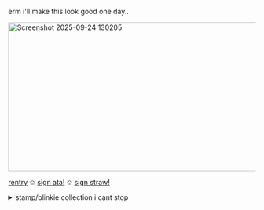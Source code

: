 erm i'll make this look good one day..



<img width="546" height="304" alt="Screenshot 2025-09-24 130205" src="https://github.com/user-attachments/assets/7431d405-adef-45a2-8838-9dbc7c26c538" />

[rentry](https://rentry.co/dear-qupid) ✩ [sign ata!](https://qupid.atabook.org/) ✩ [sign straw!](https://allmyletters.straw.page)

<details>
  <summary>stamp/blinkie collection i cant stop</summary>
  
![tumblr_d4e78019806448bd80681d0791cc4f50_1420e911_100](https://github.com/user-attachments/assets/b165ce05-044c-469d-9f3e-5e3b97f1ddb5)
![ezgif com-resize (4) (1)](https://github.com/user-attachments/assets/c96dafee-6bf8-4b73-a437-dee6c22a6c80)
<img width="101" height="57" alt="Tumblr-l-279941495797636" src="https://github.com/user-attachments/assets/6739f80d-953f-4de5-98e8-374b69d6e269" />
![dark-8](https://github.com/user-attachments/assets/69494431-e416-4280-b5c2-bae0e76822a7)
![68cc9349b58eb1cbcb01d0c7bbd0f70cebd34b91-gifv](https://github.com/user-attachments/assets/cdc6048f-e15a-45aa-aa9a-61550b89b6db)
<img width="99" height="56" alt="Tumblr-l-113806728763772" src="https://github.com/user-attachments/assets/f58a6ff5-b42c-4c82-8d57-3f26a2c621cd" />
![shenhe-genshin-impact](https://github.com/user-attachments/assets/856e9bf5-da18-41be-80fe-507812157d5e)
<img width="99" height="56" alt="dexmw8x-4a27355b-9663-43d4-add9-1fd62094239c" src="https://github.com/user-attachments/assets/15483202-e8bd-4b22-9138-7236c71a42a3" />
<img width="99" height="55" alt="8ea1b8dc-f2ac-4a1f-8295-be37d1f10d09" src="https://github.com/user-attachments/assets/fee1c85c-6c6e-4e97-b838-17c7a93aa2e0" />
![Tumblr-l-488112908062027](https://github.com/user-attachments/assets/84e6143d-4ff6-4aeb-b01c-62771c90ae8b)
<img width="99" height="56" alt="Tumblr-l-293838275851918" src="https://github.com/user-attachments/assets/e1338357-182c-4c24-b8e9-002acebc6809" />
<img width="99" height="56" alt="188" src="https://github.com/user-attachments/assets/28708461-76e5-4b9c-be00-c9c94dc0688c" />
<img width="99" height="56" alt="a25" src="https://github.com/user-attachments/assets/2915d578-89f0-4e66-9b1a-de1867863f5a" />
<img width="99" height="56" alt="Tumblr-l-411652254247704" src="https://github.com/user-attachments/assets/c99a2834-d97f-4f1a-a541-6262144674b8" />
![ddhp8i7-a98d111a-300d-489b-aef1-78a18c5528b5](https://github.com/user-attachments/assets/bfad5b5f-b071-4345-b0f9-03ce730fe160)
![d8b08da-5ceeab64-9be1-42c6-b3d5-2ead5c61e1fd](https://github.com/user-attachments/assets/a84e4454-3bd2-41f0-a2fd-3ea6b48608e5)
<img width="99" height="55" alt="oghtmk" src="https://github.com/user-attachments/assets/157f6d71-fb85-46ef-b8cd-25bfa3bc1f93" />
![2684b4b86ba5355d104587b0030f0d100f353142](https://github.com/user-attachments/assets/6052cb1f-bec4-4aa7-9d8f-bd17a5414eb2)
<img width="99" height="56" alt="9283b229843eb63d50b62771b8fc61a1081ac155-pnj" src="https://github.com/user-attachments/assets/3b02ea94-b643-491f-9906-0b3e53806736" />
![df4yo1u-d6d3ec33-ae78-4020-9dcf-c81ed868115c](https://github.com/user-attachments/assets/0f66d322-9bde-449e-83f7-c7a69345f900)
<img width="99" height="56" alt="tumblr-754b841290e51d40583bd52a66003731-fbd20499-100" src="https://github.com/user-attachments/assets/4507ca22-1b2d-43ff-9973-a11e75fb1e34" />
<img width="99" height="56" alt="daw9k2g-0c2a700f-4a59-45ad-ae42-d1940ab30177" src="https://github.com/user-attachments/assets/3ec73125-124a-4bef-9ec3-0686529bb46e" />
![tumblr_e5db0906dd397ac2d7f1c7c9cfed0c6f_8cb18578_100](https://github.com/user-attachments/assets/ca07e9d1-daf6-45b7-b016-25311f3e1459)
<img width="99" height="56" alt="sote9o" src="https://github.com/user-attachments/assets/d24eb8c0-fe7f-47df-abb7-05bf6b4ba344" />
![ze35ft](https://github.com/user-attachments/assets/c64dbc7a-01d1-4501-a655-5ff2e7a5151e)
![tumblr-0dd40a91a745b9f32bf5deac7dceb756-8f0e0688-100](https://github.com/user-attachments/assets/379f7c73-a5a1-44e0-b3de-b055570106f3)
![IMG_3810](https://github.com/user-attachments/assets/ccb96a7a-975d-4482-a425-b2cc969cb93b)



![1zgqx0](https://github.com/user-attachments/assets/6d931a9d-a844-4b06-9f61-df43c41d2ccc)
![sxpn4n](https://github.com/user-attachments/assets/5b1ca846-5189-4c32-a132-4628f8ccd322)
![tumblr_d2d23f211f2a39869b20894fd837bbd3_2b050f2e_100](https://github.com/user-attachments/assets/7fb043bd-690e-44ff-8718-91f3b094a233)
![tumblr_6d6e97c2a15091b9a1c8e64c7165bb39_af7756a1_75](https://github.com/user-attachments/assets/e7ebbe47-b042-4867-936a-29f4603b842e) 
 



 
